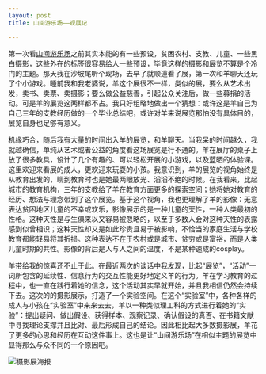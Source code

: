 ```yaml
---
layout: post
title: 山间游乐场——观展记

---
```


第一次看[山间游乐场](https://www.douban.com/event/31427483/)之前其实本能的有一些预设，贫困农村、支教、儿童、一些黑白摄影，这些外在的标签很容易给人一些预设，毕竟这样的摄影和展览不算是个冷门的主题。那天我在沙坡尾听个现场，去早了就顺道看了展，第一次和羊聊天还玩了个小游戏。睡前我和我老婆说，羊这个展很不一样，类似的展，要么从艺术出发，卖书、卖票、卖摄影；要么做公益慈善，引起公众关注后，做一些募捐的活动。可是羊的展览这两样都不占。我只好粗略地做出一个猜想：或许这是羊自己为自己三年的支教经历做的一个毕业总结吧，或许对羊来说展览那怕没有具体目的，展览自身也足够有意义。


机缘巧合，随后我有大量的时间出入羊的展览，和羊聊天。当我呆的时间越久，我就越确信，单纯从艺术或者公益的角度看这场展览是行不通的。羊在展厅的桌子上放了很多教具，设计了几个有趣的、可以轻松开展的小游戏，以及蓝晒的体验课。这里欢迎来看展的成人，更欢迎来玩耍的小孩。我意识到，羊的展览的视角始终是从教育出发的，聊到教育时也是她最两眼放光、滔滔不绝的时候。在我看来，比起城市的教育机构，三年的支教给了羊在教育方面更多的探索空间；她将她对教育的经历、想法与理念带到了这个展览。基于这个视角，我也更理解了羊的影像：无意表达贫困地区儿童的不幸或欢乐，影像展示的是一种儿童的天性，一种人类最初的性格。这种天性是与生俱来以又容易被忽略的，以至于多数人会对这种天性的表露感到似曾相识；这种天性却又是如此珍贵且易于被影响，不恰当的家庭生活与学校教育都能轻易将其折损。这种表达不在于农村或是城市、贫穷或是富裕，而是人类儿童时期的共性。影像的背后是人与人之间的温度，不是某种速成的cosplay。

羊带给我的惊喜还不止于此。在最近两次的谈话中我发现，比起“展览”，“活动”一词所包含的延续性、信息行为的交互性能更好地定义羊的行为。羊在学习教育的过程中，也一直在践行着她的信念，这个活动其实早就开始，并且我相信仍然会持续下去。这次的的摄影展示，打造了一个实验空间。在这个“实验室”中，各种各样的成人与小孩在“实验室”中来来去去，羊以一种类似理工科的方式进行着她的“实验”：提出疑问、做出假设、获得样本、观察记录、确认假设的真否、在书籍文献中寻找理论支撑并且比对、最后形成自己的结论。因此相比起大多数摄影展，羊花了更多的心思和经历在互动这件事上。这也是让“山间游乐场”在相似主题的展览中显得那么与众不同的一个原因吧。

![摄影展海报](https://cdn.jsdelivr.net/gh/psymaze/psymaze.github.io//post-images/山间游乐场海报.jpg)